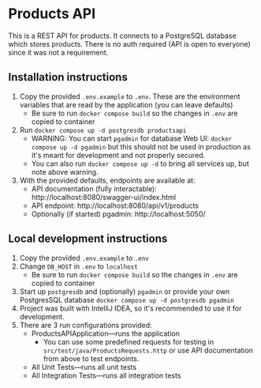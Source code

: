 # Products API
This is a REST API for products.
It connects to a PostgreSQL database which stores products.
There is no auth required (API is open to everyone) since it was not a requirement.

## Installation instructions
1. Copy the provided `.env.example` to `.env`. These are the environment variables that are read by the application (you can leave defaults)
   * Be sure to run `docker compose build` so the changes in `.env` are copied to container
2. Run `docker compose up -d postgresdb productsapi`
   * WARNING: You can start `pgadmin` for database Web UI: `docker compose up -d pgadmin` but this should not be used in production as it's meant for development and not properly secured.
   * You can also run `docker compose up -d` to bring all services up, but note above warning.
3. With the provided defaults, endpoints are available at:
   * API documentation (fully interactable): http://localhost:8080/swagger-ui/index.html
   * API endpoint: http://localhost:8080/api/v1/products
   * Optionally (if started) pgadmin: http://localhost:5050/

## Local development instructions
1. Copy the provided `.env.example` to `.env`
2. Change `DB_HOST` in `.env` to `localhost`
   * Be sure to run `docker compose build` so the changes in `.env` are copied to container
3. Start up `postgresdb` and (optionally) `pgadmin` or provide your own PostgresSQL database `docker compose up -d postgresdb pgadmin`
4. Project was built with IntelliJ IDEA, so it's recommended to use it for development.
5. There are 3 run configurations provided:
   * ProductsAPIApplication—runs the application
     * You can use some predefined requests for testing in `src/test/java/ProductsRequests.http` or use API documentation from above to test endpoints.
   * All Unit Tests—runs all unit tests
   * All Integration Tests—runs all integration tests
